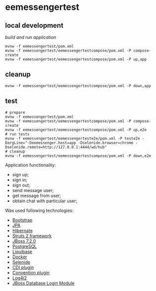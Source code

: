 # eemessengertest

## local development 

_build and run application_

```shell script
mvnw -f eemessengertest/pom.xml
mvnw -f eemessengertest/eemessengertestcompose/pom.xml -P compose-create
mvnw -f eemessengertest/eemessengertestcompose/pom.xml -P up,app
```

## cleanup

```shell script
mvnw -f eemessengertest/eemessengertestcompose/pom.xml -P down,app
```

## test 

```shell script
# prepare
mvnw -f eemessengertest/pom.xml
mvnw -f eemessengertest/eemessengertestcompose/pom.xml -P compose-create
mvnw -f eemessengertest/eemessengertestcompose/pom.xml -P up,e2e
# run tests
mvnw -f eemessengertest/eemessengerteste2e/pom.xml -P teste2e -DargLine="-Deemessenger.host=app -Dselenide.browser=chrome -Dselenide.remote=http://127.0.0.1:4444/wd/hub"
# cleanup
mvnw -f eemessengertest/eemessengertestcompose/pom.xml -P down,e2e
```

Application functionality:
- sign up;
- sign in;
- sign out;
- send message user;
- get message from user;
- obtain chat with particular user;
 
Was used following technologies:
- [Bootstrap]
- [JPA]
- [Hibernate]
- [Struts 2 framework]
- [JBoss 7.2.0]
- [PostgreSQL]
- [Liquibase]
- [Docker]
- [Selenide]
- [CDI plugin]
- [Convention plugin]
- [Log4j2]
- [JBoss Database Login Module]

<!--references-->
[Bootstrap]: https://getbootstrap.com/
[JPA]:https://docs.jboss.org/hibernate/jpa/2.2/api/javax/persistence/package-summary.html
[Hibernate]:https://docs.jboss.org/hibernate/orm/5.4/quickstart/html_single/#_the_hibernate_modules_artifacts
[Struts 2 framework]: https://struts.apache.org
[JBoss 7.2.0]: https://github.com/jboss-developer/jboss-eap-quickstarts
[PostgreSQL]: https://www.postgresql.org/docs/
[Convention plugin]:https://struts.apache.org/plugins/convention/
[Liquibase]:http://www.liquibase.org/documentation/
[Docker]: https://docs.docker.com/
[Selenide]: https://selenide.org/
[CDI plugin]: https://struts.apache.org/plugins/cdi/
[Log4j2]: https://logging.apache.org/log4j/2.x/
[JBoss Database Login Module]: https://access.redhat.com/documentation/en-us/red_hat_jboss_enterprise_application_platform/7.0/html-single/login_module_reference/index#database_login_module
